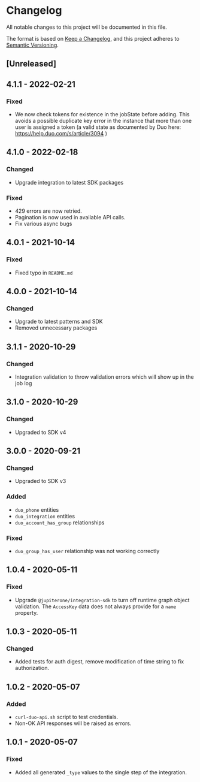# Changelog

All notable changes to this project will be documented in this file.

The format is based on [Keep a Changelog](https://keepachangelog.com/en/1.0.0/),
and this project adheres to
[Semantic Versioning](https://semver.org/spec/v2.0.0.html).

## [Unreleased]

## 4.1.1 - 2022-02-21

### Fixed

- We now check tokens for existence in the jobState before adding. This avoids a
  possible duplicate key error in the instance that more than one user is
  assigned a token (a valid state as documented by Duo here:
  https://help.duo.com/s/article/3094 )

## 4.1.0 - 2022-02-18

### Changed

- Upgrade integration to latest SDK packages

### Fixed

- 429 errors are now retried.
- Pagination is now used in available API calls.
- Fix various async bugs

## 4.0.1 - 2021-10-14

### Fixed

- Fixed typo in `README.md`

## 4.0.0 - 2021-10-14

### Changed

- Upgrade to latest patterns and SDK
- Removed unnecessary packages

## 3.1.1 - 2020-10-29

### Changed

- Integration validation to throw validation errors which will show up in the
  job log

## 3.1.0 - 2020-10-29

### Changed

- Upgraded to SDK v4

## 3.0.0 - 2020-09-21

### Changed

- Upgraded to SDK v3

### Added

- `duo_phone` entities
- `duo_integration` entities
- `duo_account_has_group` relationships

### Fixed

- `duo_group_has_user` relationship was not working correctly

## 1.0.4 - 2020-05-11

### Fixed

- Upgrade `@jupiterone/integration-sdk` to turn off runtime graph object
  validation. The `AccessKey` data does not always provide for a `name`
  property.

## 1.0.3 - 2020-05-11

### Changed

- Added tests for auth digest, remove modification of time string to fix
  authorization.

## 1.0.2 - 2020-05-07

### Added

- `curl-duo-api.sh` script to test credentials.
- Non-OK API responses will be raised as errors.

## 1.0.1 - 2020-05-07

### Fixed

- Added all generated `_type` values to the single step of the integration.
